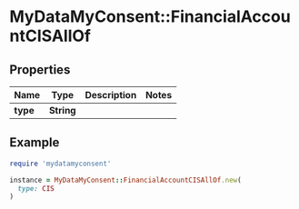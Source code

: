 # MyDataMyConsent::FinancialAccountCISAllOf

## Properties

| Name | Type | Description | Notes |
| ---- | ---- | ----------- | ----- |
| **type** | **String** |  |  |

## Example

```ruby
require 'mydatamyconsent'

instance = MyDataMyConsent::FinancialAccountCISAllOf.new(
  type: CIS
)
```


